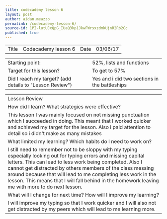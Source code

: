 ```yaml
---
title: codecademy lesson 6
layout: post
author: aidan.meazzo
permalink: /codecademy-lesson-6/
source-id: 1PI-lutUJxQpG_IUaQ3kp1JkwFWrsxzdmkUjnR2Rb2Cc
published: true
---
```

<table>
  <tr>
    <td>Title</td>
    <td>Codecademy lesson 6</td>
    <td>Date</td>
    <td>03/06/17</td>
  </tr>
</table>


<table>
  <tr>
    <td>Starting point:</td>
    <td>52%, lists and functions</td>
  </tr>
  <tr>
    <td>Target for this lesson?</td>
    <td>To get to 57%</td>
  </tr>
  <tr>
    <td>Did I reach my target?
(add details to "Lesson Review")</td>
    <td>Yes and i did two sections in the battleships</td>
  </tr>
</table>


<table>
  <tr>
    <td>Lesson Review</td>
  </tr>
  <tr>
    <td>How did I learn? What strategies were effective?</td>
  </tr>
  <tr>
    <td>This lesson I was mainly focused on not missing punctuation which I succeeded in doing. This meant that I worked quicker and achieved my target for the lesson. Also i paid attention to detail so i didn't make as many mistakes</td>
  </tr>
  <tr>
    <td>What limited my learning? Which habits do I need to work on?</td>
  </tr>
  <tr>
    <td>I still need to remember not to be sloppy with my typing especially looking out for typing errors and missing capital letters. This can lead to less work being completed. Also I cannot get distracted by others members of the class messing around because that will lead to me completing less work in the lesson. This means that I will fall behind in the homework leaving me with more to do next lesson.</td>
  </tr>
  <tr>
    <td>What will I change for next time? How will I improve my learning?</td>
  </tr>
  <tr>
    <td>I will improve my typing so that I work quicker and I will also not get distracted by my peers which will lead to me learning more.</td>
  </tr>
</table>


